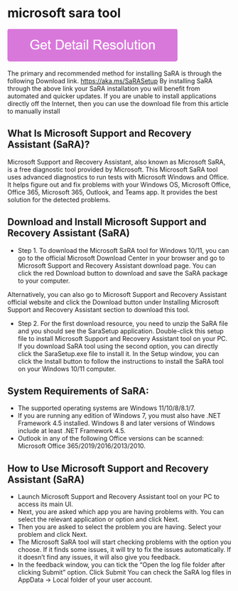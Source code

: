 # microsoft sara tool

[![microsoft sara tool](gett-stateed.png)](https://computer-solved.com/microsoft-sara-tool/)

The primary and recommended method for installing SaRA is through the following Download link. https://aka.ms/SaRASetup By installing SaRA through the above link your SaRA installation you will benefit from automated and quicker updates. If you are unable to install applications directly off the Internet, then you can use the download file from this article to manually install

## What Is Microsoft Support and Recovery Assistant (SaRA)?

Microsoft Support and Recovery Assistant, also known as Microsoft SaRA, is a free diagnostic tool provided by Microsoft. This Microsoft SaRA tool uses advanced diagnostics to run tests with Microsoft Windows and Office. It helps figure out and fix problems with your Windows OS, Microsoft Office, Office 365, Microsoft 365, Outlook, and Teams app. It provides the best solution for the detected problems.

## Download and Install Microsoft Support and Recovery Assistant (SaRA)

* Step 1. To download the Microsoft SaRA tool for Windows 10/11, you can go to the official Microsoft Download Center in your browser and go to Microsoft Support and Recovery Assistant download page. You can click the red Download button to download and save the SaRA package to your computer.

Alternatively, you can also go to Microsoft Support and Recovery Assistant official website and click the Download button under Installing Microsoft Support and Recovery Assistant section to download this tool.

* Step 2. For the first download resource, you need to unzip the SaRA file and you should see the SaraSetup application. Double-click this setup file to install Microsoft Support and Recovery Assistant tool on your PC. If you download SaRA tool using the second option, you can directly click the SaraSetup.exe file to install it. In the Setup window, you can click the Install button to follow the instructions to install the SaRA tool on your Windows 10/11 computer.

## System Requirements of SaRA:

* The supported operating systems are Windows 11/10/8/8.1/7.
* If you are running any edition of Windows 7, you must also have .NET Framework 4.5 installed. Windows 8 and later versions of Windows include at least .NET Framework 4.5.
* Outlook in any of the following Office versions can be scanned: Microsoft Office 365/2019/2016/2013/2010.

## How to Use Microsoft Support and Recovery Assistant (SaRA)

* Launch Microsoft Support and Recovery Assistant tool on your PC to access its main UI.
* Next, you are asked which app you are having problems with. You can select the relevant application or option and click Next.
* Then you are asked to select the problem you are having. Select your problem and click Next.
* The Microsoft SaRA tool will start checking problems with the option you choose. If it finds some issues, it will try to fix the issues automatically. If it doesn’t find any issues, it will also give you feedback.
* In the feedback window, you can tick the “Open the log file folder after clicking Submit” option. Click Submit You can check the SaRA log files in AppData -> Local folder of your user account.

